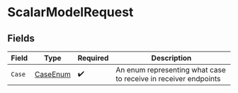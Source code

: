 # ScalarModelRequest


## Fields

| Field                                                           | Type                                                            | Required                                                        | Description                                                     |
| --------------------------------------------------------------- | --------------------------------------------------------------- | --------------------------------------------------------------- | --------------------------------------------------------------- |
| `Case`                                                          | [CaseEnum](../../models/shared/CaseEnum.md)                     | :heavy_check_mark:                                              | An enum representing what case to receive in receiver endpoints |